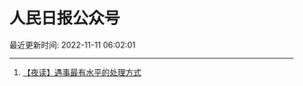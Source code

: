 # 人民日报公众号

最近更新时间: 2022-11-11 06:02:01

--- 
1. [【夜读】遇事最有水平的处理方式](https://mp.weixin.qq.com/s/fG9i1bgCaWTDYpjlze4ckg) 
